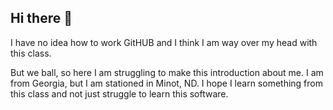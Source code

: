 ## Hi there 👋

<!--
**TimothyPClay/TimothyPClay** is a ✨ _special_ ✨ repository because its `README.md` (this file) appears on your GitHub profile.

Here are some ideas to get you started:

- 🔭 I’m currently working on ...
- 🌱 I’m currently learning ...
- 👯 I’m looking to collaborate on ...
- 🤔 I’m looking for help with ...
- 💬 Ask me about ...
- 📫 How to reach me: ...
- 😄 Pronouns: ...
- ⚡ Fun fact: ...
--> I have no idea how to work GitHUB and I think I am way over my head with this class.
But we ball, so here I am struggling to make this introduction about me.
I am from Georgia, but I am stationed in Minot, ND. 
I hope I learn something from this class and not just struggle to learn this software. 
